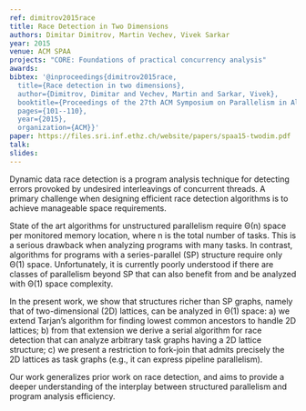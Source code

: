 ```yaml
---
ref: dimitrov2015race
title: Race Detection in Two Dimensions
authors: Dimitar Dimitrov, Martin Vechev, Vivek Sarkar       
year: 2015
venue: ACM SPAA
projects: "CORE: Foundations of practical concurrency analysis"
awards:
bibtex: '@inproceedings{dimitrov2015race,
  title={Race detection in two dimensions},
  author={Dimitrov, Dimitar and Vechev, Martin and Sarkar, Vivek},
  booktitle={Proceedings of the 27th ACM Symposium on Parallelism in Algorithms and Architectures},
  pages={101--110},
  year={2015},
  organization={ACM}}'
paper: https://files.sri.inf.ethz.ch/website/papers/spaa15-twodim.pdf
talk: 
slides: 
---
```


Dynamic data race detection is a program analysis technique for detecting errors provoked by undesired interleavings of concurrent threads. A primary challenge when designing efficient race detection algorithms is to achieve manageable space requirements.

State of the art algorithms for unstructured parallelism require Θ(n) space per monitored memory location, where n is the total number of tasks. This is a serious drawback when analyzing programs with many tasks. In contrast, algorithms for programs with a series-parallel (SP) structure require only Θ(1) space. Unfortunately, it is currently poorly understood if there are classes of parallelism beyond SP that can also
benefit from and be analyzed with Θ(1) space complexity.

In the present work, we show that structures richer than SP graphs, namely that of two-dimensional (2D) lattices, can be analyzed in Θ(1) space: a) we extend Tarjan’s algorithm for finding lowest common ancestors to handle 2D lattices; b) from that extension we derive a serial algorithm for race detection that can analyze arbitrary task graphs having a 2D lattice structure; c) we present a restriction to fork-join that admits precisely the 2D lattices as task graphs (e.g., it can express pipeline parallelism).

Our work generalizes prior work on race detection, and aims to provide a deeper understanding of the interplay between structured parallelism and program analysis efficiency.
